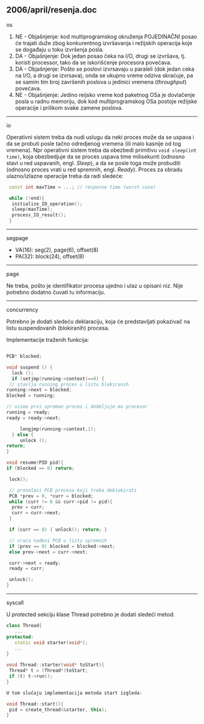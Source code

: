 2006/april/resenja.doc
--------------------------------------------------------------------------------
os

1.  NE - Objašnjenje: kod multiprogramskog okruženja POJEDINAČNI posao će trajati
duže zbog konkurentnog izvršavanja i režijskih operacija koje se događaju u toku
izvršenja posla.
2. DA - Objašnjenje: Dok jedan posao čeka na I/O, drugi se izvršava, tj. koristi processor,
tako da se iskorišćenje procesora povećava.
3. DA - Objašnjenje: Pošto se poslovi izvrsavaju u paraleli (dok jedan ceka na I/O, a
drugi se izvrsava),  onda se ukupno vreme odziva skraćuje,  pa se samim tim broj
završenih poslova u jedinici vremena (*throughput*) povećava.
4. NE - Objašnjenje: Jedino reijsko vreme kod paketnog OSa je dovlačenje posla u radnu
memoriju, dok kod multiprogramskog OSa postoje režijske operacije i prilikom svake
zamene poslova.

--------------------------------------------------------------------------------
io

Operativni sistem treba da nudi uslugu da neki proces može da se uspava i da se
probuti posle tačno odredjenog vremena (ili malo kasnije od tog vremena).   Npr
operativni sistem treba da obezbedi primitivu `void sleep(int time)`,  koja
obezbedjuje da se proces uspava time milisekunti (odnosno stavi u red uspavanih, engl.
*Sleep*), a da se posle toga može probuditi (odnosno proces vrati u red spremnih, engl.
*Ready*). Proces za obradu ulazno/izlazne operacije treba da radi sledeće:

```cpp
 const int maxTime = ...; // response time (worst case)

 while (!end){
  initialize_IO_operation();
  sleep(maxTime);
  process_IO_result();
 }
 ```

--------------------------------------------------------------------------------
segpage

- VA(16): seg(2), page(6), offset(8)
- PA(32): block(24), offset(8)

--------------------------------------------------------------------------------
page

Ne treba, pošto je identifikator procesa ujedno i ulaz u opisani niz. Nije potrebno
dodatno čuvati tu informaciju.

--------------------------------------------------------------------------------
concurrency

Potrebno je dodati sledeću deklaraciju, koja će predstavljati pokazivač na listu
suspendovanih (blokiranih) procesa.

Implementacije traženih funkcija:
```cpp

PCB* blocked;

void suspend () {
  lock ();
  if (setjmp(running->context)==0) {
 // stavlja running proces u listu blokiranih
running->next = blocked;
blocked = running;

// uzima prvi spreman proces i dodeljuje mu procesor
running = ready;
ready = ready->next;

     longjmp(running->context,1);
  } else {
     unlock ();
return;
}

void resume(PID pid){
if (blocked == 0) return;

 lock();

 // pronalazi PCB procesa koji treba deblokirati
 PCB *prev = 0, *curr = blocked;
 while (curr != 0 && curr->pid != pid){
  prev = curr;
  curr = curr->next;
 }

 if (curr == 0) { unlock(); return; }

 // vraća nađeni PCB u listu spremnih
 if (prev == 0) blocked = blocked->next;
 else prev->next = curr->next;

 curr->next = ready;
 ready = curr;

 unlock();
}
```
--------------------------------------------------------------------------------
syscall

U protected sekciju klase Thread potrebno je dodati sledeći metod:

```cpp
class Thread{
   ...
protected:
   static void starter(void*);
   ...
}

void Thread::starter(void* toStart){
 Thread* t = (Thread*)toStart;
 if (t) t->run();
}

U tom slučaju implementacija metoda start izgleda:

void Thread::start(){
 pid = create_thread(&starter, this);
}
```

